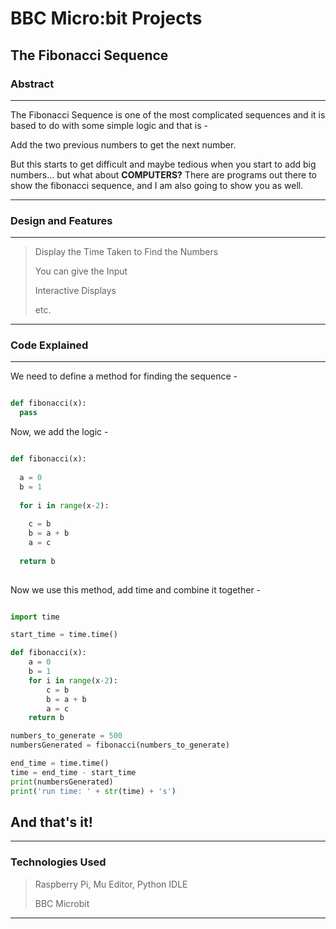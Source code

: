 # BBC Micro:bit Projects
## The Fibonacci Sequence
### Abstract

----------------------------------------------------------------------------------------------------------------------------------------

The Fibonacci Sequence is one of the most complicated sequences and it is based to do with some simple logic and that is -

Add the two previous numbers to get the next number.

But this starts to get difficult and maybe tedious when you start to add big numbers... but what about **COMPUTERS?** There are programs out there to show the fibonacci sequence, and I am also going to show you as well.

----------------------------------------------------------------------------------------------------------------------------------------

### Design and Features

----------------------------------------------------------------------------------------------------------------------------------------

> Display the Time Taken to Find the Numbers
>
> You can give the Input
>
> Interactive Displays
>
> etc.

----------------------------------------------------------------------------------------------------------------------------------------

### Code Explained

----------------------------------------------------------------------------------------------------------------------------------------

We need to define a method for finding the sequence -

```Python

def fibonacci(x):
  pass

```

Now, we add the logic -

```Python

def fibonacci(x):
  
  a = 0
  b = 1
  
  for i in range(x-2):
    
    c = b
    b = a + b
    a = c
  
  return b
  
```

Now we use this method, add time and combine it together -

```Python

import time

start_time = time.time()

def fibonacci(x):
	a = 0
	b = 1
	for i in range(x-2):
		c = b
		b = a + b
		a = c
	return b

numbers_to_generate = 500
numbersGenerated = fibonacci(numbers_to_generate)

end_time = time.time()
time = end_time - start_time
print(numbersGenerated)
print('run time: ' + str(time) + 's')

```

And that's it!
----------------------------------------------------------------------------------------------------------------------------------------

----------------------------------------------------------------------------------------------------------------------------------------

### Technologies Used

> Raspberry Pi, Mu Editor, Python IDLE
>
> BBC Microbit

----------------------------------------------------------------------------------------------------------------------------------------
